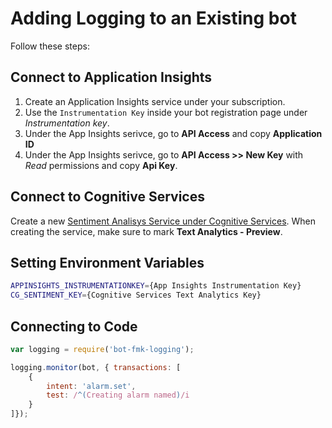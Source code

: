 # Adding Logging to an Existing bot
Follow these steps:

## Connect to Application Insights

1. Create an Application Insights service under your subscription.
2. Use the `Instrumentation Key` inside your bot registration page under _Instrumentation key_.
3. Under the App Insights serivce, go to **API Access** and copy **Application ID**
4. Under the App Insights serivce, go to **API Access >> New Key** with _Read_ permissions and copy **Api Key**.

## Connect to Cognitive Services
Create a new [Sentiment Analisys Service under Cognitive Services](https://www.microsoft.com/cognitive-services/en-us/text-analytics-api).
When creating the service, make sure to mark **Text Analytics - Preview**.

## Setting Environment Variables

```sh
APPINSIGHTS_INSTRUMENTATIONKEY={App Insights Instrumentation Key}
CG_SENTIMENT_KEY={Cognitive Services Text Analytics Key}
```

## Connecting to Code

```js
var logging = require('bot-fmk-logging');

logging.monitor(bot, { transactions: [
    {
        intent: 'alarm.set',
        test: /^(Creating alarm named)/i
    }
]});
```
